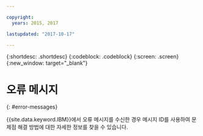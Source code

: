 ```yaml
---

copyright:
  years: 2015, 2017

lastupdated: "2017-10-17"

---
```


{:shortdesc: .shortdesc}
{:codeblock: .codeblock}
{:screen: .screen}
{:new_window: target="_blank"}


# 오류 메시지
{: #error-messages}

{{site.data.keyword.IBM}}에서 오류 메시지를 수신한 경우 메시지 ID를 사용하여 문제점 해결 방법에 대한 자세한 정보를 찾을 수 있습니다. 
